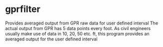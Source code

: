 # gprfilter
Provides averaged output from GPR raw data for user defined interval 
The actual output from GPR has 5 data points every foot. As civil engineers usually make use of data in 10, 20, 50 etc. ft, this program provides an averaged output for the user defined 
interval
